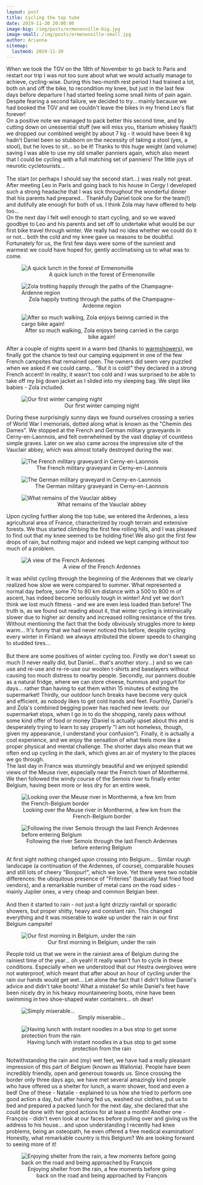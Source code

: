```yaml
---
layout: post
title: Cycling the top tube
date: 2019-11-30 20:00:00
image-big: /img/posts/ermenonville-big.jpg
image-small: /img/posts/ermenonville-small.jpg
author: Arianna
sitemap:
  lastmod: 2019-11-30
---
```

<!--caption: 'Cycling through the forest of Ermenonville in a sunny and not-too-cold day'-->
When we took the TGV on the 18th of November to go back to Paris and restart our trip I was not too sure about what we would actually manage to achieve, cycling-wise. During this two-month rest period I had trained a lot, both on and off the bike, to recondition my knee, but just in the last few days before departure I had started feeling some small hints of pain again. Despite fearing a second failure, we decided to try... mainly because we had booked the TGV and we couldn't leave the bikes in my friend Leo's flat forever!
<br>
On a positive note we managed to pack better this second time, and by cutting down on unessential stuff (we will miss you, titanium whiskey flask!!) we dropped our combined weight by about 7 kg - it would have been 8 kg hadn't Daniel been so stubborn on the necessity of taking a stool (yes, a stool), but he loves to sit... so be it! Thanks to this huge weight (and volume) saving I was able to use my old smaller panniers again, which also meant that I could be cycling with a full matching set of panniers! The little joys of neurotic cycletourists...   
<br>
The start (or perhaps I should say the second start...) was really not great. After meeting Leo in Paris and going back to his house in Cergy I developed such a strong headache that I was sick throughout the wonderful dinner that his parents had prepared... Thankfully Daniel took one for the team(!) and dutifully ate enough for both of us. I think Zola may have offered to help too...
<br>
On the next day I felt well enough to start cycling, and so we waved goodbye to Leo and his parents and set off to undertake what would be our first bike travel through winter. We really had no idea whether we could do it or not... both the cold and my knee gave us reasons to be doubtful. Fortunately for us, the first few days were some of the sunniest and warmest we could have hoped for, gently acclimatising us to what was to come. 

<div id="horizontal-image" style="padding-bottom: 0px">
	<figure>
	<img class="img-responsive center-block" src=" /img/posts/ermenonville2.jpg" alt="A quick lunch in the forest of Ermenonville">
	<figcaption style="text-align: center;">A quick lunch in the forest of Ermenonville</figcaption>
	</figure><p></p>
</div>

<div id="horizontal-image" style="padding-bottom: 0px">
	<figure>
	<img class="img-responsive center-block" src=" /img/posts/champagne-ardenne.jpg" alt="Zola trotting happily through the paths of the Champagne-Ardenne region">
	<figcaption style="text-align: center;">Zola happily trotting through the paths of the Champagne-Ardenne region</figcaption>
	</figure><p></p>
</div>

<div id="horizontal-image">
	<figure>
	<img class="img-responsive center-block" src=" /img/posts/champagne-ardenne2.jpg" alt="After so much walking, Zola enjoys beinng carried in the cargo bike again!">
	<figcaption style="text-align: center;">After so much walking, Zola enjoys being carried in the cargo bike again!</figcaption>
	</figure><p></p>
</div>

After a couple of nights spent in a warm bed (thanks to <a class="green" target="_blank"  href="https://www.warmshowers.org/">warmshowers</a>), we finally got the chance to test our camping equipment in one of the few French campsites that remained open. The owners did seem very puzzled when we asked if we could camp... "But it is cold!" they declared in a strong French accent! In reality, it wasn't too cold and I was surprised to be able to take off my big down jacket as I slided into my sleeping bag. We slept like babies - Zola included.

<div id="horizontal-image">
	<figure>
	<img class="img-responsive center-block" src=" /img/posts/tent-lit.jpg" alt="Our first winter camping night">
	<figcaption style="text-align: center;">Our first winter camping night</figcaption>
	</figure><p></p>
</div>

During these surprisingly sunny days we found ourselves crossing a series of World War I memorials, dotted along what is known as the "Chemin des Dames". We stopped at the French and German military graveyards in Cerny-en-Laonnois, and felt overwhelmed by the vast display of countless simple graves. Later on we also came across the impressive site of the Vauclair abbey, which was almost totally destroyed during the war.  

<div id="horizontal-image" style="padding-bottom: 0px">
	<figure>
	<img class="img-responsive center-block" src=" /img/posts/graveyard.jpg" alt="The French military graveyard in Cerny-en-Laonnois">
	<figcaption style="text-align: center;">The French military graveyard in Cerny-en-Laonnois</figcaption>
	</figure><p></p>
</div>

<div id="horizontal-image" style="padding-bottom: 0px">
	<figure>
	<img class="img-responsive center-block" src=" /img/posts/graveyard2.jpg" alt="The German military graveyard in Cerny-en-Laonnois">
	<figcaption style="text-align: center;">The German military graveyard in Cerny-en-Laonnois</figcaption>
	</figure><p></p>
</div>

<div id="horizontal-image">
	<figure>
	<img class="img-responsive center-block" src=" /img/posts/vauclair.jpg" alt="What remains of the Vauclair abbey">
	<figcaption style="text-align: center;">What remains of the Vauclair abbey</figcaption>
	</figure><p></p>
</div>

Upon cycling further along the top tube, we entered the Ardennes, a less agricultural area of France, characterized by rough terrain and extensive forests. We thus started climbing the first few rolling hills, and I was pleased to find out that my knee seemed to be holding fine! We also got the first few drops of rain, but nothing major and indeed we kept camping without too much of a problem. 

<div id="horizontal-image">
	<figure>
	<img class="img-responsive center-block" src=" /img/posts/ardennes.jpg" alt="A view of the French Ardennes">
	<figcaption style="text-align: center;">A view of the French Ardennes</figcaption>
	</figure><p></p>
</div>

It was whilst cycling through the beginning of the Ardennes that we clearly realized how slow we were compared to summer. What represented a normal day before, some 70 to 80 km distance with a 500 to 800 m of ascent, has indeed become seriously tough in winter! And yet we don't think we lost much fitness - and we are even less loaded than before! The truth is, as we found out reading about it, that winter cycling is intrinsically slower due to higher air density and increased rolling resistance of the tires. Without mentioning the fact that the body obviously struggles more to keep warm... It's funny that we had never noticed this before, despite cycling every winter in Finland: we always attributed the slower speeds to changing to studded tires...   
<br>
But there are some positives of winter cycling too. Firstly we don't sweat so much (I never really did, but Daniel... that's another story...) and so we can use and re-use and re-re-use our woolen t-shirts and baselayers without causing too much distress to nearby people. Secondly, our panniers double as a natural fridge, where we can store cheese, hummus and yogurt for days... rather than having to eat them within 15 minutes of exiting the supermarket! Thirdly, our outdoor lunch breaks have become very quick and efficient, as nobody likes to get cold hands and feet. Fourthly, Daniel's and Zola's combined begging power has reached new levels: our supermarket stops, when I go in to do the shopping, rarely pass without some kind offer of food or money (Daniel is actually upset about this and is desperately trying to learn to say properly "I am not homeless, though, given my appearance, I understand your confusion"). Finally, it is actually a cool experience, and we enjoy the sensation of what feels more like a proper physical and mental challenge. The shorter days also mean that we often end up cycling in the dark, which gives an air of mystery to the places we go through.
<br>
The last day in France was stunningly beautiful and we enjoyed splendid views of the Meuse river, especially near the French town of Monthermé. We then followed the windy course of the Semois river to finally enter Belgium, having been more or less dry for an entire week. 

<div id="horizontal-image" style="padding-bottom: 0px">
	<figure>
	<img class="img-responsive center-block" src=" /img/posts/montherme.jpg" alt="Looking over the Meuse river in Monthermé, a few km from the French-Belgium border">
	<figcaption style="text-align: center;">Looking over the Meuse river in Monthermé, a few km from the French-Belgium border</figcaption>
	</figure><p></p>
</div>

<div id="horizontal-image">
	<figure>
	<img class="img-responsive center-block" src=" /img/posts/semois.jpg" alt="Following the river Semois through the last French Ardennes before entering Belgium">
	<figcaption style="text-align: center;">Following the river Semois through the last French Ardennes before entering Belgium</figcaption>
	</figure><p></p>
</div>

At first sight nothing changed upon crossing into Belgium.... Similar rough landscape (a continuation of the Ardennes, of course), comparable houses and still lots of cheery "Bonjour!", which we love. Yet there were two notable differences: the ubiquitous presence of "Friteries" (basically fast fried food vendors), and a remarkable number of metal cans on the road sides - mainly Jupiler ones, a very cheap and common Belgian beer.  
<br>
And then it started to rain - not just a light drizzly rainfall or sporadic showers, but proper shitty, heavy and constant rain. This changed everything and it was miserable to wake up under the rain in our first Belgium campsite!

<div id="horizontal-image">
	<figure>
	<img class="img-responsive center-block" src=" /img/posts/belgium-camp-wet.jpg" alt="Our first morning in Belgium, under the rain">
	<figcaption style="text-align: center;">Our first morning in Belgium, under the rain</figcaption>
	</figure><p></p>
</div>

People told us that we were in the rainiest area of Belgium during the rainiest time of the year... oh yeah! It really wasn't fun to cycle in these conditions. Especially when we understood that our Hestra overgloves were not waterproof, which meant that after about an hour of cycling under the rain our hands would get wet... Let alone the fact that I didn't follow Daniel's advice and didn't take boots! What a mistake! So while Daniel's feet have been nicely dry in his heavy mountaineering boots, mine have been swimming in two shoe-shaped water containers... oh dear! 

<div id="vertical-image" style="padding-bottom: 0px">
	<figure>
	<img class="img-responsive center-block" src=" /img/posts/cycling-rain.jpg" alt="Simply miserable...">
	<figcaption style="text-align: center;">Simply miserable...</figcaption>
	</figure><p></p>
</div>    

<div id="horizontal-image">
	<figure>
	<img class="img-responsive center-block" src=" /img/posts/bus-stop-lunch.jpg" alt="Having lunch with instant noodles in a bus stop to get some protection from the rain">
	<figcaption style="text-align: center;">Having lunch with instant noodles in a bus stop to get some protection from the rain</figcaption>
	</figure><p></p>
</div>

Notwithstanding the rain and (my) wet feet, we have had a really pleasant impression of this part of Belgium (known as Wallonia). People have been incredibly friendly, open and generous towards us. Since crossing the border only three days ago, we have met several amazingly kind people who have offered us a shelter for lunch, a warm shower, food and even a bed! One of these - Natalie - explained to us how she tried to perform one good action a day, but after having fed us, washed our clothes, put us to bed and prepared a packed lunch for the next day, she declared that she could be done with her good actions for at least a month! Another one - François - didn't even look at our faces before pulling over and giving us the address to his house... and upon understanding I recently had knee problems, being an osteopath, he even offered a free medical examination! Honestly, what remarkable country is this Belgium? We are looking forward to seeing more of it!  

<div id="horizontal-image">
	<figure>
	<img class="img-responsive center-block" src=" /img/posts/saint-huber.jpg" alt="Enjoying shelter from the rain, a few moments before going back on the road and being approached by François">
	<figcaption style="text-align: center;">Enjoying shelter from the rain, a few moments before going back on the road and being approached by François</figcaption>
	</figure><p></p>
</div>

 
